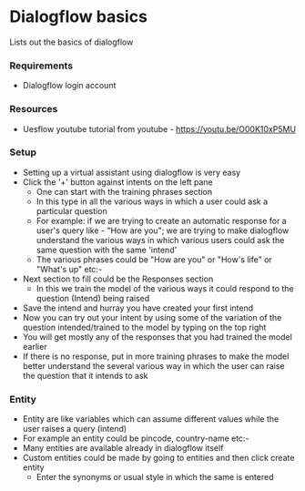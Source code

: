 # Dialogflow basics
Lists out the basics of dialogflow

### Requirements
* Dialogflow login account

### Resources
* Uesflow youtube tutorial from youtube - https://youtu.be/O00K10xP5MU

### Setup
- Setting up a virtual assistant using dialogflow is very easy
- Click the '+' button against intents on the left pane
  - One can start with the training phrases section
  - In this type in all the various ways in which a user could ask a particular question
  - For example: if we are trying to create an automatic response for a user's query like - "How are you"; we are trying to make dialogflow understand the various ways in which various users could ask the same question with the same 'intend'
  - The various phrases could be "How are you" or "How's life" or "What's up" etc:-
- Next section to fill could be the Responses section
  - In this we train the model of the various ways it could respond to the question (Intend) being raised
- Save the intend and hurray you have created your first intend
- Now you can try out your intent by using some of the variation of the question intended/trained to the model by typing on the top right
- You will get mostly any of the responses that you had trained the model earlier
- If there is no response, put in more training phrases to make the model better understand the several various way in which the user can raise the question that it intends to ask

### Entity
- Entity are like variables which can assume different values while the user raises a query (intend)
- For example an entity could be pincode, country-name etc:-
- Many entities are available already in dialogflow itself
- Custom entities could be made by going to entities and then click create entity
  - Enter the synonyms or usual style in which the same is entered
